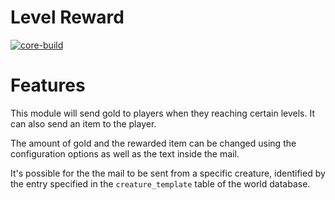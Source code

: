 # Level Reward
[![core-build](https://github.com/tkn963/mod-levelreward/workflows/core-build/badge.svg?branch=master&event=push)](https://github.com/tkn963/mod-levelreward/actions?query=workflow%3Acore-build+branch%3Amaster+event%3Apush)

# Features
This module will send gold to players when they reaching certain levels. It can also send an item to the player.

The amount of gold and the rewarded item can be changed using the configuration options as well as the text inside the mail.

It's possible for the the mail to be sent from a specific creature, identified by the entry specified in the `creature_template` table of the world database.
